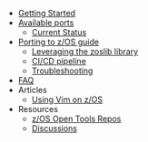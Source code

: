   - [Getting Started](/Guides/Pre-req.md)
  - [Available ports](/Latest.md)
    - [Current Status](/Progress.md)
  - [Porting to z/OS guide](/Guides/Porting.md)
    - [Leveraging the zoslib library](/Guides/Zoslib.md)
    - [CI/CD pipeline](/Guides/Pipeline.md)
    - [Troubleshooting](/Guides/CommonSolutions.md)
  - [FAQ](/Guides/FAQ.md)
  - Articles
    - [Using Vim on z/OS](/Guides/VimOnZOS.md)
  - Resources
    - [z/OS Open Tools Repos](https://github.com/ZOSOpenTools)
    - [Discussions](https://github.com/ZOSOpenTools/meta/discussions)
